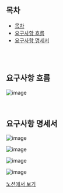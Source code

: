 ## 목차 

- [목차](#목차)
- [요구사항 흐름](#요구사항-흐름)
- [요구사항 명세서](#요구사항-명세서)

<br><br>


## 요구사항 흐름
![image](/uploads/c434ffaf2eaaa64074f6a9c391c6334b/image.png)



<br>

## 요구사항 명세서

![image](/uploads/73085ad33c0760111cbdd7e53c0197ec/image.png)

![image](/uploads/27d6d47ac4863c40ea498a7f65d33a58/image.png)

![image](/uploads/dce79a034b3230944a8bdcce46942b04/image.png)

![image](/uploads/831b5c81df13d3e2fc7bfefe8e506497/image.png)























[노션에서 보기](https://www.notion.so/aeye/1-MVP-b8d860afc565404f8ea13af2e740b616)

